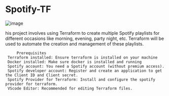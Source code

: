 # Spotify-TF

![image](https://github.com/user-attachments/assets/38146359-056c-4118-94cd-1548c6d48873)

his project involves using Terraform to create multiple Spotify playlists for different occasions like morning, evening, party night, etc. Terraform will be used to automate the creation and management of these playlists.

         Prerequisites
     Terraform installed: Ensure terraform is installed on your machine
     Docker installed: Make sure docker is installed and running
     Spotify account: You need a Spotify account (without premium access).
     Spotify developer account: Register and create an application to get the Client ID and Client secret.
     Spotify Provider for Terraform: Install and configure the spotify provider for terraform.
     VScode Editor: Recommended for editing Terraform files.
